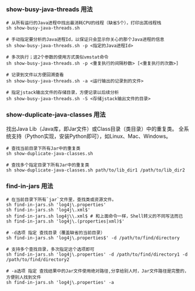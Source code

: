 ### show-busy-java-threads 用法
```
# 从所有运行的Java进程中找出最消耗CPU的线程（缺省5个），打印出其线程栈
sh show-busy-java-threads.sh  

# 手动指定要分析的Java进程Id，以保证只会显示你关心的那个Java进程的信息
sh show-busy-java-threads.sh -p <指定的Java进程Id>  

# 多次执行；这2个参数的使用方式类似vmstat命令
sh show-busy-java-threads.sh -p <重复执行的间隔秒数> [<重复执行的次数>]  

# 记录到文件以方便回溯查看
sh show-busy-java-threads.sh -a <运行输出的记录到的文件>   

# 指定jstack输出文件的存储目录，方便记录以后续分析
sh show-busy-java-threads.sh -S <存储jstack输出文件的目录>  
```

### show-duplicate-java-classes 用法
找出Java Lib（Java库，即Jar文件）或Class目录（类目录）中的重复类。
全系统支持（Python实现，安装Python即可），如Linux、Mac、Windows。

```
# 查找当前目录下所有Jar中的重复类
sh show-duplicate-java-classes.sh

# 查找多个指定目录下所有Jar中的重复类
sh show-duplicate-java-classes.sh path/to/lib_dir1 /path/to/lib_dir2
```

### find-in-jars 用法
```
# 在当前目录下所有`jar`文件里，查找类或资源文件。
sh find-in-jars.sh 'log4j\.properties'
sh find-in-jars.sh 'log4j\.xml$'
sh find-in-jars.sh log4j\\.xml$ # 和上面命令一样，Shell转义的不同写法而已
sh find-in-jars.sh 'log4j\.(properties|xml)$'

# -d选项 指定 查找目录（覆盖缺省的当前目录）
sh find-in-jars.sh 'log4j\.properties$' -d /path/to/find/directory

# 支持多个查找目录，多次指定这个选项即可
sh find-in-jars.sh 'log4j\.properties' -d /path/to/find/directory1 -d /path/to/find/directory2

# -a选项 指定 查找结果中的Jar文件使用绝对路径,分享给别人时，Jar文件路径是完整的，方便别人找到文件
sh find-in-jars.sh 'log4j\.properties' -a
```